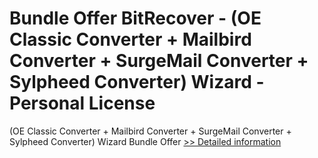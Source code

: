 # Bundle Offer BitRecover - (OE Classic Converter + Mailbird Converter + SurgeMail Converter + Sylpheed Converter) Wizard - Personal License
(OE Classic Converter + Mailbird Converter + SurgeMail Converter + Sylpheed Converter) Wizard Bundle Offer
[>> Detailed information](https://secure.shareit.com/shareit/product.html?productid=300998753&affiliateid=200057808)
